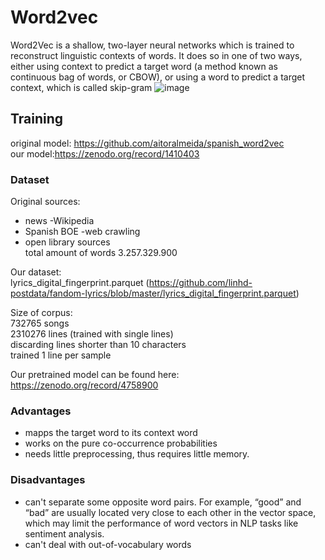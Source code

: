 # Word2vec
Word2Vec is a shallow, two-layer neural networks which is trained to reconstruct linguistic contexts of words.
It does so in one of two ways, either using context to predict a target word (a method known as continuous bag of words, or CBOW), or using a word to predict a target context, which is called skip-gram
![image](https://user-images.githubusercontent.com/83391529/119060091-d18e4f00-b9d1-11eb-83b7-870f6d5920a8.png)

## Training
original model: https://github.com/aitoralmeida/spanish_word2vec  
our model:https://zenodo.org/record/1410403  

### Dataset
Original sources:  
- news
-Wikipedia
- Spanish BOE
-web crawling
- open library sources  
total amount of words 3.257.329.900

Our dataset:  
lyrics_digital_fingerprint.parquet (https://github.com/linhd-postdata/fandom-lyrics/blob/master/lyrics_digital_fingerprint.parquet)

Size of corpus:  
732765 songs  
2310276 lines (trained with single lines)  
discarding lines shorter than 10 characters  
trained 1 line per sample  

Our pretrained model can be found here: https://zenodo.org/record/4758900

### Advantages

- mapps the target word to its context word
- works on the pure co-occurrence probabilities 
- needs little preprocessing, thus requires little memory.

### Disadvantages
- can't separate some opposite word pairs. For example, “good” and “bad” are usually located very close to each other in the vector space, which may limit the performance of word vectors in NLP tasks like sentiment analysis.
- can't deal with out-of-vocabulary words

